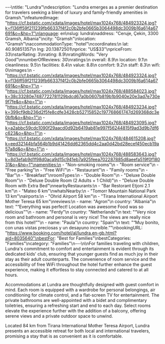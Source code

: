 ---\ntitle: "Lundra"\ndescription: "Lundra emerges as a premier destination for travelers seeking a blend of luxury and family-friendly amenities in Gramsh."\nfeaturedImage: "https://cf.bstatic.com/xdata/images/hotel/max1024x768/484923324.jpg?k=f136ff59f211239fb66337f4f2c0b2bfe0665b3064498dc3009b16a614a67691&o=&hp=1"\nlanguage: en\nslug: lundra\naddress: "Ceruje, Çekin, 3300 Gramsh, Albania"\ncity: "Gramsh"\nlocation: "Gramsh"\naccommodationType: "hotel"\ncoordinates:\n  lat: 40.90851357\n  lng: 20.13872501\nprice: "US$33"\npriceFrom: 33\nstarRating: 3\nrating: 8.9\nratingWords: "Very Good"\nnumberOfReviews: 30\nratings:\n  overall: 8.9\n  location: 9.1\n  cleanliness: 9.5\n  facilities: 8.4\n  value: 8.8\n  comfort: 9.2\n  staff: 8.3\n  wifi: 0\nimages:\n  - "https://cf.bstatic.com/xdata/images/hotel/max1024x768/484923324.jpg?k=f136ff59f211239fb66337f4f2c0b2bfe0665b3064498dc3009b16a614a67691&o=&hp=1"\n  - "https://cf.bstatic.com/xdata/images/hotel/max1024x768/488584023.jpg?k=38c33280e7487722781129bdcd67a0b0607b819b1b9040e20e3ad7e730e9f7fe&o=&hp=1"\n  - "https://cf.bstatic.com/xdata/images/hotel/max1024x768/484923234.jpg?k=399cf9db236d2f5fe8cdfe3428cb52715852c197768661747d269368dc3e0bfb&o=&hp=1"\n  - "https://cf.bstatic.com/xdata/images/hotel/max1024x768/484923095.jpg?k=a2abbc59cdc1090f29aacd0d92b6419ab81e997f56244815f9ad3d9b7df6c623&o=&hp=1"\n  - "https://cf.bstatic.com/xdata/images/hotel/max1024x768/484615208.jpg?k=eed32144bfa564b1b9d41426dd62365dd4c2aa0d42bd28ecef450ecb19a57a8d&o=&hp=1"\n  - "https://cf.bstatic.com/xdata/images/hotel/max1024x768/488583643.jpg?k=8d3efab9d1f98d0aca9d15c941eb7a925feea702287885d8aeefa519f0f18031&o=&hp=1"\namenities:\n  - "Non-smoking rooms"\n  - "Room service"\n  - "Free parking"\n  - "Free WiFi"\n  - "Restaurant"\n  - "Family rooms"\n  - "Bar"\n  - "Breakfast"\nroomTypes:\n  - "Double Room"\n  - "Deluxe Double Room"\n  - "Deluxe Double Room (2 Adults + 1 Child)"\n  - "Deluxe Double Room with Extra Bed"\nnearbyRestaurants:\n  - "Bar Restorant Etjoni 2.1 km"\n  - "Mateo 6 km"\nwhatsNearby:\n  - "Tomorr Mountain National Park 13 km"\nairports:\n  - "Ohrid Airport 58 km"\n  - "Tirana International Airport Mother Teresa 65 km"\nreviews:\n  - name: "Agron"\n    country: "Albania"\n    text: "“Everything was perfect! Location was awesome
Food was so delicious”"\n  - name: "Ferdy"\n    country: "Netherlands"\n    text: "“Very nice room and bathroom and personal is very nice! The views are really nice from this hotel!”"\n  - name: "Paula"\n    country: "Spain"\n    text: "“Muy bonito, con unas vistas preciosas y un desayuno increíble.”"\nbookingURL: "https://www.booking.com/hotel/al/lundra.en-gb.html?aid=8035640"\nbestFor: "Best for Families"\nbestCategories: "Families"\ncategory: "Families"\n---\n\nFor families traveling with children, Lundra's commitment to comfort and entertainment is evident through its dedicated kids' club, ensuring that younger guests find as much joy in their stay as their adult counterparts. The convenience of room service and the accessibility of free WiFi throughout the hotel further enhance the guest experience, making it effortless to stay connected and catered to at all hours.

Accommodations at Lundra are thoughtfully designed with guest comfort in mind. Each room is equipped with a wardrobe for personal belongings, air conditioning for climate control, and a flat-screen TV for entertainment. The private bathrooms are well-appointed with a bidet and complimentary toiletries, ensuring a refreshing start and end to each day. Select rooms elevate the experience further with the addition of a balcony, offering serene views and a private outdoor space to unwind.

Located 84 km from Tirana International Mother Teresa Airport, Lundra presents an accessible retreat for both local and international travelers, promising a stay that is as convenient as it is comfortable.